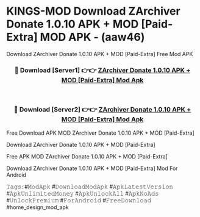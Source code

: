 # KINGS-MOD Download ZArchiver Donate 1.0.10 APK + MOD [Paid-Extra] MOD APK - (aaw46)
Download ZArchiver Donate 1.0.10 APK + MOD [Paid-Extra] Free Mod APK

<div align="center">
<h3>🔴 Download [Server1] 👉👉 <a href="https://apk-comot.site?title=ZArchiver_Donate_1.0.10_APK_+_MOD_[Paid-Extra]">ZArchiver Donate 1.0.10 APK + MOD [Paid-Extra] Mod Apk</a></h3><br>

<h3>🔴 Download [Server2] 👉👉 <a href="https://apk-comot.site?title=ZArchiver_Donate_1.0.10_APK_+_MOD_[Paid-Extra]">ZArchiver Donate 1.0.10 APK + MOD [Paid-Extra] Mod Apk</a></h3>
</div>


Free Download APK MOD ZArchiver Donate 1.0.10 APK + MOD [Paid-Extra]

Download ZArchiver Donate 1.0.10 APK + MOD [Paid-Extra] 

Free APK MOD ZArchiver Donate 1.0.10 APK + MOD [Paid-Extra] 

Download ZArchiver Donate 1.0.10 APK + MOD [Paid-Extra] Mod For Android

𝚃𝚊𝚐𝚜: #𝙼𝚘𝚍𝙰𝚙𝚔 #𝙳𝚘𝚠𝚗𝚕𝚘𝚊𝚍𝙼𝚘𝚍𝙰𝚙𝚔 #𝙰𝚙𝚔𝙻𝚊𝚝𝚎𝚜𝚝𝚅𝚎𝚛𝚜𝚒𝚘𝚗 #𝙰𝚙𝚔𝚄𝚗𝚕𝚒𝚖𝚒𝚝𝚎𝚍𝙼𝚘𝚗𝚎𝚢 #𝙰𝚙𝚔𝚄𝚗𝚕𝚘𝚌𝚔𝙰𝚕𝚕 #𝙰𝚙𝚔𝙽𝚘𝙰𝚍𝚜 #𝚄𝚗𝚕𝚘𝚌𝚔𝙿𝚛𝚎𝚖𝚒𝚞𝚖 #𝙵𝚘𝚛𝙰𝚗𝚍𝚛𝚘𝚒𝚍 #𝙵𝚛𝚎𝚎𝙳𝚘𝚠𝚗𝚕𝚘𝚊𝚍 #home_design_mod_apk